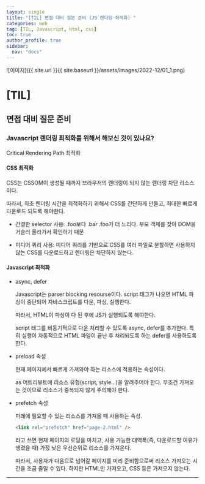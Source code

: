 ```yaml
---
layout: single
title: "[TIL] 면접 대비 질문 준비 (JS 렌더링 최적화) "
categories: web
tag: [TIL, Javascript, html, css]
toc: true
author_profile: true
sidebar:
  nav: "docs"
---
```


![이미지]({{ site.url }}{{ site.baseurl }}/assets/images/2022-12/01_1.png)

# [TIL]

## 면접 대비 질문 준비

### Javascript 렌더링 최적화를 위해서 해보신 것이 있나요?

Critical Rendering Path 최적화

#### CSS 최적화

CSS는 CSSOM이 생성될 때까지 브라우저의 렌더링이 되지 않는 렌더링 차단 리소스이다.

따라서, 최초 렌더링 시간을 최적화하기 위해서 CSS를 간단하게 만들고, 최대한 빠르게 다운로드 되도록 해야한다.

- 간결한 selector 사용: .foo보다 .bar .foo가 더 느리다. 부모 객체를 찾아 DOM을 거슬러 올라가서 확인하기 때문

- 미디어 쿼리 사용: 미디어 쿼리를 기반으로 CSS를 여러 파일로 분할하면 사용하지 않는 CSS를 다운로드하고 렌더링은 차단하지 않는다.

#### Javascript 최적화

- async, defer

  Javascript는 parser blocking resourse이다. script 태그가 나오면 HTML 파싱이 중단되어 자바스크립트를 다운, 파싱, 실행한다.

  따라서, HTML이 파싱이 다 된 후에 JS가 실행되도록 해야한다.

  script 태그를 비동기적으로 다운 처리할 수 있도록 async, defer를 추가한다. 특히 실행이 자동적으로 HTML 파일이 끝난 후 처리되도록 하는 defer를 사용하도록 한다.

- preload 속성

  현재 페이지에서 빠르게 가져와야 하는 리소스에 적용하는 속성이다.

  as 어트리뷰트에 리소스 유형(script, style...)을 알려주어야 한다. 무조건 가져오는 것이므로 리소스가 중복되지 않게 주의해야 한다.

- prefetch 속성

  미래에 필요할 수 있는 리소스를 가져올 때 사용하는 속성.

  ```html
  <link rel="prefetch" href="page-2.html" />
  ```

  라고 쓰면 현재 페이지의 로딩을 마치고, 사용 가능한 대역폭(즉, 다운로드할 여유가 생겼을 때) 가장 낮은 우선순위로 리소스를 가져온다.

  따라서, 사용자가 다음으로 넘어갈 페이지를 미리 준비함으로써 리소스 가져오는 시간을 조금 줄일 수 있다. 하지만 HTML만 가져오고, CSS 등은 가져오지 않는다.

<hr>
